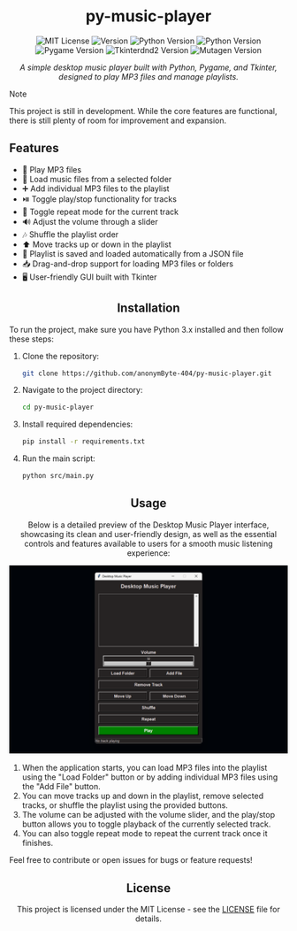 <h1 align="center">py-music-player</h1>

<p align="center">
  <img src="https://img.shields.io/badge/License-MIT-green.svg" alt="MIT License">
  <img src="https://img.shields.io/badge/version-1.8.8-blue.svg" alt="Version">
  <img src="https://img.shields.io/pypi/pyversions/your-package-name.svg" alt="Python Version">
  <img src="https://img.shields.io/badge/Python-3.11.9-blue.svg" alt="Python Version">
  <img src="https://img.shields.io/badge/Pygame-2.6.1-blue.svg" alt="Pygame Version">
  <img src="https://img.shields.io/badge/Tkinterdnd2-0.4.2-blue.svg" alt="Tkinterdnd2 Version">
  <img src="https://img.shields.io/badge/Mutagen-1.47.0-blue.svg" alt="Mutagen Version">
</p>

<p align="center"><i>A simple desktop music player built with Python, Pygame, and Tkinter, designed to play MP3 files and manage playlists.</i></p>

>[!NOTE]
>This project is still in development. While the core features are functional, there is still plenty of room for improvement and expansion.

<h2 align="left">Features</h2>

<ul>
    <li>🎵 Play MP3 files</li>
    <li>📂 Load music files from a selected folder</li>
    <li>➕ Add individual MP3 files to the playlist</li>
    <li>⏯️ Toggle play/stop functionality for tracks</li>
    <li>🔁 Toggle repeat mode for the current track</li>
    <li>🔊 Adjust the volume through a slider</li>
    <li>🎶 Shuffle the playlist order</li>
    <li>⬆️ Move tracks up or down in the playlist</li>
    <li>💾 Playlist is saved and loaded automatically from a JSON file</li>
    <li>📥 Drag-and-drop support for loading MP3 files or folders</li>
    <li>🖥️ User-friendly GUI built with Tkinter</li>
</ul>

<h2 align="center">Installation</h2>

<p>To run the project, make sure you have Python 3.x installed and then follow these steps:</p>

1. Clone the repository:
    ```bash
    git clone https://github.com/anonymByte-404/py-music-player.git
    ```

2. Navigate to the project directory:  
    ```bash
    cd py-music-player
    ```

3. Install required dependencies:
    ```bash
    pip install -r requirements.txt
    ```

4. Run the main script:
    ```bash
    python src/main.py
    ```

<h2 align="center">Usage</h2>

<p align="center">Below is a detailed preview of the Desktop Music Player interface, showcasing its clean and user-friendly design, as well as the essential controls and features available to users for a smooth music listening experience:</p>

<p align="center">
    <img src="assets/images/desktop-music-player-preview.png" alt="Desktop Music Player Preview" />
</p>

1. When the application starts, you can load MP3 files into the playlist using the "Load Folder" button or by adding individual MP3 files using the "Add File" button.
2. You can move tracks up and down in the playlist, remove selected tracks, or shuffle the playlist using the provided buttons.
3. The volume can be adjusted with the volume slider, and the play/stop button allows you to toggle playback of the currently selected track.
4. You can also toggle repeat mode to repeat the current track once it finishes.

<p>Feel free to contribute or open issues for bugs or feature requests!</p>

<h2 align="center">License</h2>

<p align="center">This project is licensed under the MIT License - see the <a href="LICENSE">LICENSE</a> file for details.</p>

